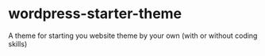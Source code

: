 # wordpress-starter-theme
A theme for starting you website theme by your own (with or without coding skills)
